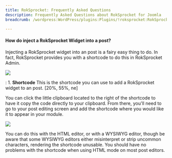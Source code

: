 ```yaml
---
title: RokSprocket: Frequently Asked Questions
description: Frequently Asked Questions about RokSprocket for Joomla
breadcrumb: /wordpress:WordPress/plugins:Plugins/!roksprocket:RokSprocket

---
```


#### How do inject a RokSprocket Widget into a post?
Injecting a RokSprocket widget into an post is a fairy easy thing to do. In fact, RokSprocket provides you with a shortcode to do this in RokSprocket Admin.

![][features1]

:   1. **Shortcode** This is the shortcode you can use to add a RokSprocket widget to an post. [20%, 55%, ne]

You can click the little clipboard located to the right of the shortcode to have it copy the code directly to your clipboard. From there, you'll need to go to your post editing screen and add the shortcode where you would like it to appear in your module.

![][module_3]

You can do this with the HTML editor, or with a WYSIWYG editor, though be aware that some WYSIWYG editors either misinterpret or strip uncommon characters, rendering the shortcode unusable. You should have no problems with the shortcode when using HTML mode on most post editors.

[module_1]: assets/add_module_to_post_1.png
[module_2]: assets/add_module_to_post_2.png
[module_3]: assets/add_module_to_post_3.png
[features1]: assets/wp_roksprocket_features_1.png